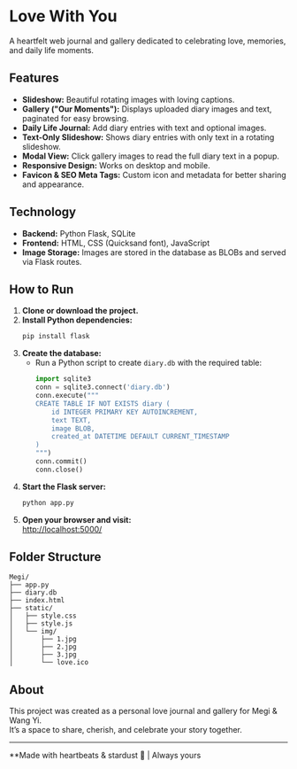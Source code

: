 # Love With You

A heartfelt web journal and gallery dedicated to celebrating love, memories, and daily life moments.

## Features

- **Slideshow:** Beautiful rotating images with loving captions.
- **Gallery ("Our Moments"):** Displays uploaded diary images and text, paginated for easy browsing.
- **Daily Life Journal:** Add diary entries with text and optional images.
- **Text-Only Slideshow:** Shows diary entries with only text in a rotating slideshow.
- **Modal View:** Click gallery images to read the full diary text in a popup.
- **Responsive Design:** Works on desktop and mobile.
- **Favicon & SEO Meta Tags:** Custom icon and metadata for better sharing and appearance.

## Technology

- **Backend:** Python Flask, SQLite
- **Frontend:** HTML, CSS (Quicksand font), JavaScript
- **Image Storage:** Images are stored in the database as BLOBs and served via Flask routes.

## How to Run

1. **Clone or download the project.**
2. **Install Python dependencies:**
   ```sh
   pip install flask
   ```
3. **Create the database:**
   - Run a Python script to create `diary.db` with the required table:
     ```python
     import sqlite3
     conn = sqlite3.connect('diary.db')
     conn.execute("""
     CREATE TABLE IF NOT EXISTS diary (
         id INTEGER PRIMARY KEY AUTOINCREMENT,
         text TEXT,
         image BLOB,
         created_at DATETIME DEFAULT CURRENT_TIMESTAMP
     )
     """)
     conn.commit()
     conn.close()
     ```
4. **Start the Flask server:**
   ```sh
   python app.py
   ```
5. **Open your browser and visit:**  
   [http://localhost:5000/](http://localhost:5000/)

## Folder Structure

```
Megi/
├── app.py
├── diary.db
├── index.html
├── static/
│   ├── style.css
│   ├── style.js
│   └── img/
│       ├── 1.jpg
│       ├── 2.jpg
│       ├── 3.jpg
│       └── love.ico
```

## About

This project was created as a personal love journal and gallery for Megi & Wang Yi.  
It’s a space to share, cherish, and celebrate your story together.

---

**Made with heartbeats & stardust 🌟 | Always yours